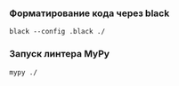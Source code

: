 ### Форматирование кода через black
```black --config .black ./```

### Запуск линтера MyPy
```mypy ./```